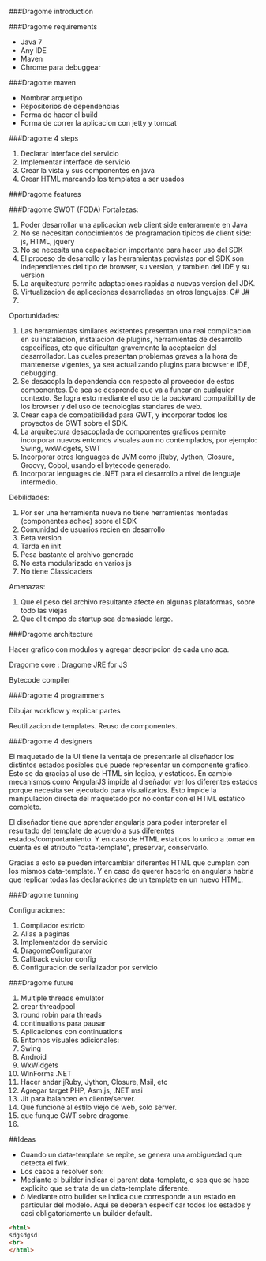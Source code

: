 ###Dragome introduction


###Dragome requirements

* Java 7
* Any IDE
* Maven
* Chrome para debuggear


###Dragome maven

* Nombrar arquetipo
* Repositorios de dependencias
* Forma de hacer el build
* Forma de correr la aplicacion con jetty y tomcat



###Dragome 4 steps

1. Declarar interface del servicio
2. Implementar interface de servicio
3. Crear la vista y sus componentes en java
4. Crear HTML marcando los templates a ser usados

###Dragome features

###Dragome SWOT (FODA)
Fortalezas:

1. Poder desarrollar una aplicacion web client side enteramente en Java
2. No se necesitan conocimientos de programacion tipicos de client side: js, HTML, jquery
3. No se necesita una capacitacion importante para hacer uso del SDK
4. El proceso de desarrollo y las herramientas provistas por el SDK son independientes del tipo de browser, su version, y tambien del IDE y su version
5. La arquitectura permite adaptaciones rapidas a nuevas version del JDK.
6. Virtualizacion de aplicaciones desarrolladas en otros lenguajes: C# J#
7. 

Oportunidades:

1. Las herramientas similares existentes presentan una real complicacion en su instalacion, instalacion de plugins, herramientas de desarrollo especificas, etc que dificultan gravemente la aceptacion del desarrollador. Las cuales presentan problemas graves a la hora de mantenerse vigentes, ya sea actualizando plugins para browser e IDE, debugging. 
2. Se desacopla la dependencia con respecto al proveedor de estos componentes. De aca se desprende que va a funcar en cualquier contexto. Se logra esto mediante el uso de la backward compatibility de los browser y del uso de tecnologias standares de web.
3. Crear capa de compatibilidad para GWT, y incorporar todos los proyectos de GWT sobre el SDK.
4. La arquitectura desacoplada de componentes graficos permite incorporar nuevos entornos visuales aun no contemplados, por ejemplo: Swing, wxWidgets, SWT
5. Incorporar otros lenguages de JVM como jRuby, Jython, Closure, Groovy, Cobol, usando el bytecode generado.
6. Incorporar lenguages de .NET para el desarrollo a nivel de lenguaje intermedio.


Debilidades:

1. Por ser una herramienta nueva no tiene herramientas montadas (componentes adhoc) sobre el SDK
2. Comunidad de usuarios recien en desarrollo
3. Beta version
4. Tarda en init
5. Pesa bastante el archivo generado
6. No esta modularizado en varios js
7. No tiene Classloaders

Amenazas:

1. Que el peso del archivo resultante afecte en algunas plataformas, sobre todo las viejas
2. Que el tiempo de startup sea demasiado largo.
 


###Dragome architecture

Hacer grafico con modulos y agregar descripcion de cada uno aca.

Dragome core
:
Dragome JRE for JS

Bytecode compiler


###Dragome 4 programmers

Dibujar workflow y explicar partes

Reutilizacion de templates.
Reuso de componentes.


###Dragome 4 designers

El maquetado de la UI tiene la ventaja de presentarle al diseñador los distintos estados posibles que puede representar un componente grafico.
Esto se da gracias al uso de HTML sin logica, y estaticos.
En cambio mecanismos como AngularJS impide al diseñador ver los diferentes estados porque necesita ser ejecutado para visualizarlos. Esto impide la manipulacion directa del maquetado por no contar con el HTML estatico completo.

El diseñador tiene que aprender angularjs para poder interpretar el resultado del template de acuerdo a sus diferentes estados/comportamiento.
Y  en caso de HTML estaticos lo unico a tomar en cuenta es el atributo "data-template", preservar, conservarlo.

Gracias a esto se pueden intercambiar diferentes HTML que cumplan con los mismos data-template. 
Y en caso de querer hacerlo en angularjs habria que replicar todas las declaraciones de un template en un nuevo HTML.



###Dragome tunning

Configuraciones:

1. Compilador estricto
2. Alias a paginas
3. Implementador de servicio
4. DragomeConfigurator
5. Callback evictor config
6. Configuracion de serializador por servicio


###Dragome future

1. Multiple threads emulator
 1. crear threadpool
 2. round robin para threads
 3. continuations para pausar
2. Aplicaciones con continuations
3. Entornos visuales adicionales:
 1. Swing
 2. Android
 3. WxWidgets
 4. WinForms .NET
4. Hacer andar jRuby, Jython, Closure, Msil, etc
5. Agregar target PHP, Asm.js, .NET msi
6. Jit para balanceo en cliente/server.
7. Que funcione al estilo viejo de web, solo server.
8. que funque GWT sobre dragome.
9. 


##Ideas

 
* Cuando un data-template se repite, se genera una ambiguedad que detecta el fwk.
* Los casos a resolver son:
* Mediante el builder indicar el parent data-template, o sea que se hace explicito que se trata de un data-template diferente.
* ò Mediante otro builder se indica que corresponde a un estado en particular del modelo. Aqui se deberan especificar todos los estados y casi obligatoriamente un builder default.






```html
<html>
sdgsdgsd
<br>
</html>

``` 
